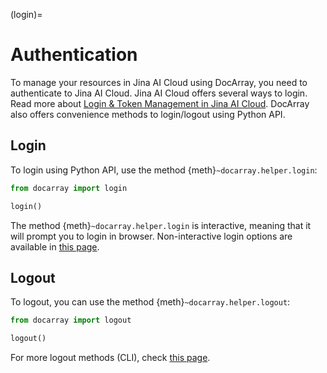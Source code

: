 (login)=
# Authentication

To manage your resources in Jina AI Cloud using DocArray, you need to authenticate to Jina AI Cloud.
Jina AI Cloud offers several ways to login. Read more about [Login & Token Management in Jina AI Cloud](https://docs.jina.ai/jina-ai-cloud/login/).
DocArray also offers convenience methods to login/logout using Python API.

## Login
To login using Python API, use the method {meth}`~docarray.helper.login`:
```python
from docarray import login

login()
```
The method {meth}`~docarray.helper.login` is interactive, meaning that it will prompt you to login in browser. Non-interactive login options are 
available in [this page](https://docs.jina.ai/jina-ai-cloud/login/).


## Logout
To logout, you can use the method {meth}`~docarray.helper.logout`:
```python
from docarray import logout

logout()
```

For more logout methods (CLI), check [this page](https://docs.jina.ai/jina-ai-cloud/login/).